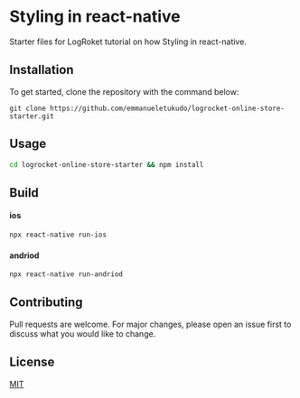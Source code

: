 # Styling in react-native
Starter files for LogRoket tutorial on how Styling in react-native.


## Installation

To get started, clone the repository with the command below:

```git
git clone https://github.com/emmanueletukudo/logrocket-online-store-starter.git
```

## Usage

```bash
cd logrocket-online-store-starter && npm install
```

## Build

#### ios
```bash
npx react-native run-ios
```

#### andriod
```bash
npx react-native run-andriod
```

## Contributing
Pull requests are welcome. For major changes, please open an issue first to discuss what you would like to change.


## License
[MIT](https://choosealicense.com/licenses/mit/)